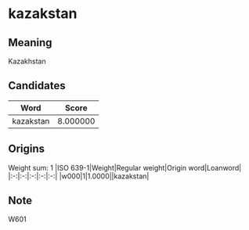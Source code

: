 # kazakstan

## Meaning

Kazakhstan

## Candidates

|Word|Score|
|:-:|:-:|
|kazakstan|8.000000|

## Origins

Weight sum: 1
|ISO 639-1|Weight|Regular weight|Origin word|Loanword|
|:-:|:-:|:-:|:-:|:-:|
|w000|1|1.0000||kazakstan|

## Note

W601
